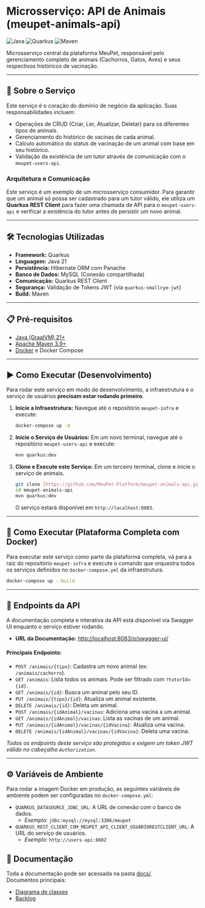 # Microsserviço: API de Animais (meupet-animals-api)

![Java](https://img.shields.io/badge/Java-21-blue)
![Quarkus](https://img.shields.io/badge/Quarkus-3.14-blueviolet)
![Maven](https://img.shields.io/badge/Maven-3.9-red)

Microsserviço central da plataforma MeuPet, responsável pelo gerenciamento completo de animais (Cachorros, Gatos, Aves) e seus respectivos históricos de vacinação.

---

## 🚀 Sobre o Serviço

Este serviço é o coração do domínio de negócio da aplicação. Suas responsabilidades incluem:
-   Operações de CRUD (Criar, Ler, Atualizar, Deletar) para os diferentes tipos de animais.
-   Gerenciamento do histórico de vacinas de cada animal.
-   Cálculo automático do status de vacinação de um animal com base em seu histórico.
-   Validação da existência de um tutor através de comunicação com o `meupet-users-api`.

### Arquitetura e Comunicação

Este serviço é um exemplo de um microsserviço consumidor. Para garantir que um animal só possa ser cadastrado para um tutor válido, ele utiliza um **Quarkus REST Client** para fazer uma chamada de API para o `meupet-users-api` e verificar a existência do tutor antes de persistir um novo animal.

---

## 🛠️ Tecnologias Utilizadas

-   **Framework:** Quarkus
-   **Linguagem:** Java 21
-   **Persistência:** Hibernate ORM com Panache
-   **Banco de Dados:** MySQL (Conexão compartilhada)
-   **Comunicação:** Quarkus REST Client
-   **Segurança:** Validação de Tokens JWT (via `quarkus-smallrye-jwt`)
-   **Build:** Maven

---

## 📋 Pré-requisitos

-   [Java (GraalVM) 21+](https://www.graalvm.org/downloads/)
-   [Apache Maven 3.9+](https://maven.apache.org/download.cgi)
-   [Docker](https://www.docker.com/products/docker-desktop/) e Docker Compose

---

## ▶️ Como Executar (Desenvolvimento)

Para rodar este serviço em modo de desenvolvimento, a infraestrutura e o serviço de usuários **precisam estar rodando primeiro**.

1.  **Inicie a Infraestrutura:**
    Navegue até o repositório `meupet-infra` e execute:
    ```bash
    docker-compose up -d
    ```

2.  **Inicie o Serviço de Usuários:**
    Em um novo terminal, navegue até o repositório `meupet-users-api` e execute:
    ```bash
    mvn quarkus:dev
    ```

3.  **Clone e Execute este Serviço:**
    Em um terceiro terminal, clone e inicie o serviço de animais.
    ```bash
    git clone [https://github.com/MeuPet-Platform/meupet-animals-api.git](https://github.com/MeuPet-Platform/meupet-animals-api.git)
    cd meupet-animals-api
    mvn quarkus:dev
    ```
    O serviço estará disponível em `http://localhost:8083`.

---

## 🐳 Como Executar (Plataforma Completa com Docker)

Para executar este serviço como parte da plataforma completa, vá para a raiz do repositório `meupet-infra` e execute o comando que orquestra todos os serviços definidos no `docker-compose.yml` da infraestrutura.
```bash
docker-compose up --build
```

---

## 📖 Endpoints da API

A documentação completa e interativa da API está disponível via Swagger UI enquanto o serviço estiver rodando.

* **URL da Documentação:** [http://localhost:8083/q/swagger-ui/](http://localhost:8083/q/swagger-ui/)

#### Principais Endpoints:
-   `POST /animais/{tipo}`: Cadastra um novo animal (ex: `/animais/cachorro`).
-   `GET /animais`: Lista todos os animais. Pode ser filtrado com `?tutorId={id}`.
-   `GET /animais/{id}`: Busca um animal pelo seu ID.
-   `PUT /animais/{tipo}/{id}`: Atualiza um animal existente.
-   `DELETE /animais/{id}`: Deleta um animal.
-   `POST /animais/{idAnimal}/vacinas`: Adiciona uma vacina a um animal.
-   `GET /animais/{idAnimal}/vacinas`: Lista as vacinas de um animal.
-   `PUT /animais/{idAnimal}/vacinas/{idVacina}`: Atualiza uma vacina.
-   `DELETE /animais/{idAnimal}/vacinas/{idVacina}`: Deleta uma vacina.

*Todos os endpoints deste serviço são protegidos e exigem um token JWT válido no cabeçalho `Authorization`.*

---

## ⚙️ Variáveis de Ambiente

Para rodar a imagem Docker em produção, as seguintes variáveis de ambiente podem ser configuradas no `docker-compose.yml`:

-   `QUARKUS_DATASOURCE_JDBC_URL`: A URL de conexão com o banco de dados.
    -   *Exemplo:* `jdbc:mysql://mysql:3306/meupet`
-   `QUARKUS_REST_CLIENT_COM_MEUPET_API_CLIENT_USUARIORESTCLIENT_URL`: A URL do serviço de usuários.
    -   *Exemplo:* `http://users-api:8082`


## 📄 Documentação

Toda a documentação pode ser acessada na pasta [docs/](./docs).  
Documentos principais:
- [Diagrama de classes](./docs/ClassDiagram-TPPE.png)
- [Backlog](./docs/backlog_meupet.md)


